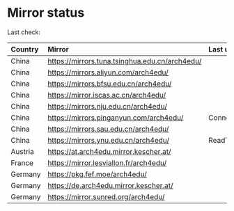 <script src="./time.js"></script>
# Mirror status
Last check: <script type="text/javascript">localize(1676611141.6241925);</script>

|Country|Mirror|Last update|
|:------|:-----|:----------|
|China|https://mirrors.tuna.tsinghua.edu.cn/arch4edu/|<script type="text/javascript">localize(1676572465);</script>|
|China|https://mirrors.aliyun.com/arch4edu/|<script type="text/javascript">localize(1676572465);</script>|
|China|https://mirrors.bfsu.edu.cn/arch4edu/|<script type="text/javascript">localize(1676572465);</script>|
|China|https://mirror.iscas.ac.cn/arch4edu/|<script type="text/javascript">localize(1676572465);</script>|
|China|https://mirrors.nju.edu.cn/arch4edu/|<script type="text/javascript">localize(1676529475);</script>|
|China|https://mirrors.pinganyun.com/arch4edu/|ConnectionError|
|China|https://mirrors.sau.edu.cn/arch4edu/|<script type="text/javascript">localize(1673850842);</script>|
|China|https://mirrors.ynu.edu.cn/arch4edu/|ReadTimeout|
|Austria|https://at.arch4edu.mirror.kescher.at/|<script type="text/javascript">localize(1676572465);</script>|
|France|https://mirror.lesviallon.fr/arch4edu/|<script type="text/javascript">localize(1676572465);</script>|
|Germany|https://pkg.fef.moe/arch4edu/|<script type="text/javascript">localize(1676572465);</script>|
|Germany|https://de.arch4edu.mirror.kescher.at/|<script type="text/javascript">localize(1676572465);</script>|
|Germany|https://mirror.sunred.org/arch4edu/|<script type="text/javascript">localize(1676572465);</script>|

<script src="./tablefilter/tablefilter.js"></script>
<script src="./table.js"></script>
